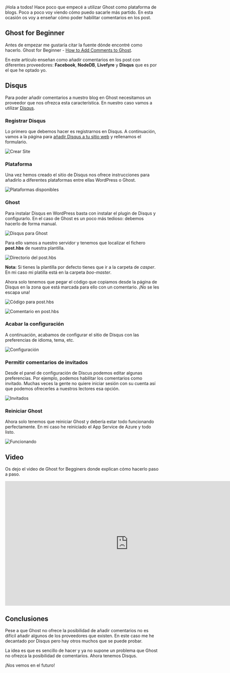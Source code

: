 ¡Hola a todos! Hace poco que empecé a utilizar Ghost como plataforma de blogs. Poco a poco voy viendo cómo puedo sacarle más partido. En esta ocasión os voy a enseñar cómo poder habilitar comentarios en los post.

## Ghost for Beginner

Antes de empezar me gustaría citar la fuente dónde encontré como hacerlo. Ghost for Beginner - [How to Add Comments to Ghost]( https://www.ghostforbeginners.com/how-to-enable-comments-on-a-ghost-blog/#disqus).

En este artículo enseñan como añadir comentarios en los post con diferentes proveedores: **Facebook**, **NodeDB**, **Livefyre** y **Disqus** que es por el que he optado yo.

## Disqus

Para poder añadir comentarios a nuestro blog en Ghost necesitamos un proveedor que nos ofrezca esta característica. En nuestro caso vamos a utilizar [Disqus](https://disqus.com).

### Registrar Disqus

Lo primero que debemos hacer es registrarnos en Disqus. A continuación, vamos a la página para [añadir Disqus a tu sitio web]( https://disqus.com/admin/create/) y rellenamos el formulario.

![Crear Site](images/create.jpg)

### Plataforma

Una vez hemos creado el sitio de Disqus nos ofrece instrucciones para añadirlo a diferentes plataformas entre ellas WordPress o Ghost.

![Plataformas disponibles](images/platforms.jpg)

### Ghost

Para instalar Disqus en WordPress basta con instalar el plugin de Disqus y configurarlo. En el caso de Ghost es un poco más tedioso: debemos hacerlo de forma manual.

![Disqus para Ghost](images/for_ghost.jpg)

Para ello vamos a nuestro servidor y tenemos que localizar el fichero **post.hbs** de nuestra plantilla.

![Directorio del post.hbs](images/posts_file.jpg)

**Nota:** Si tienes la plantilla por defecto tienes que ir a la carpeta de *casper*. En mi caso mi platilla está en la carpeta *boo-master*.

Ahora solo tenemos que pegar el código que copiamos desde la página de Disqus en la zona que está marcada para ello con un comentario. ¡No se les escapa una!

![Código para post.hbs](images/code.jpg)

![Comentario en post.hbs](images/comment.jpg)

### Acabar la configuración

A continuación, acabamos de configurar el sitio de Disqus con las preferencias de idioma, tema, etc.

![Configuración](images/configure.jpg)

### Permitir comentarios de invitados

Desde el panel de configuración de Discus podemos editar algunas preferencias. Por ejemplo, podemos habilitar los comentarios como invitado. Muchas veces la gente no quiere iniciar sesión con su cuenta así que podemos ofrecerles a nuestros lectores esa opción.

![Invitados](images/guest.jpg)

### Reiniciar Ghost

Ahora solo tenemos que reiniciar Ghost y debería estar todo funcionando perfectamente. En mi caso he reiniciado el App Service de Azure y todo listo.

![Funcionando](images/run.jpg)

## Video

Os dejo el video de Ghost for Begginers donde explican cómo hacerlo paso a paso. 

<iframe width="800" height="405" src="https://www.youtube.com/embed/93lGoedIIp0" frameborder="0" allowfullscreen></iframe>

## Conclusiones

Pese a que Ghost no ofrece la posibilidad de añadir comentarios no es difícil añadir algunos de los proveedores que existen. En este caso me he decantado por Disqus pero hay otros muchos que se puede probar.

La idea es que es sencillo de hacer y ya no supone un problema que Ghost no ofrezca la posibilidad de comentarios. Ahora tenemos Disqus.

¡Nos vemos en el futuro!